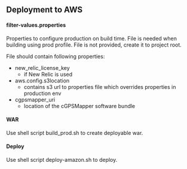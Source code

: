 ## Deployment to AWS

#### filter-values.properties
Properties to configure production on build time. File is needed when building using prod profile. File is not provided, create it to project root.

File should contain following properties:
- new_relic_license_key
  - if New Relic is used
- aws.config.s3location
  - contains s3 url to properties file which overrides properties in production env
- cgpsmapper_uri
  - location of the cGPSMapper software bundle


#### WAR
Use shell script build_prod.sh to create deployable war.

#### Deploy
Use shell script deploy-amazon.sh to deploy.

